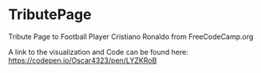 # TributePage
Tribute Page to Football Player Cristiano Ronaldo from FreeCodeCamp.org

A link to the visualization and Code can be found here: https://codepen.io/Oscar4323/pen/LYZKRoB
